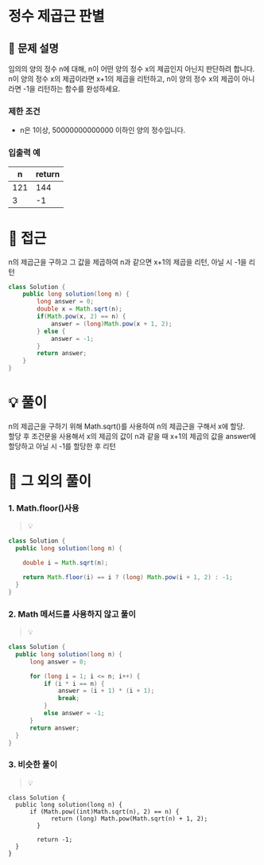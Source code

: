 # 정수 제곱근 판별

## 📌 문제 설명

임의의 양의 정수 n에 대해, n이 어떤 양의 정수 x의 제곱인지 아닌지 판단하려 합니다.
n이 양의 정수 x의 제곱이라면 x+1의 제곱을 리턴하고, n이 양의 정수 x의 제곱이 아니라면 -1을 리턴하는 함수를 완성하세요.

### 제한 조건

- n은 1이상, 50000000000000 이하인 양의 정수입니다.

### 입출력 예

| n   | return |
| --- | ------ |
| 121 | 144    |
| 3   | -1     |

# 🧐 접근

n의 제곱근을 구하고 그 값을 제곱하여 n과 같으면 x+1의 제곱을 리턴, 아닐 시 -1을 리턴

```java
class Solution {
    public long solution(long n) {
        long answer = 0;
        double x = Math.sqrt(n);
        if(Math.pow(x, 2) == n) {
            answer = (long)Math.pow(x + 1, 2);
        } else {
            answer = -1;
        }
        return answer;
    }
}
```

# 💡 풀이

n의 제곱근을 구하기 위해 Math.sqrt()를 사용하여 n의 제곱근을 구해서 x에 할당.  
할당 후 조건문을 사용해서 x의 제곱의 값이 n과 같을 때 x+1의 제곱의 값을 answer에 할당하고 아닐 시 -1를 할당한 후 리턴

# 📘 그 외의 풀이

### 1. Math.floor()사용

> 💡

```java
class Solution {
  public long solution(long n) {

    double i = Math.sqrt(n);

    return Math.floor(i) == i ? (long) Math.pow(i + 1, 2) : -1;
  }
}
```

### 2. Math 메서드를 사용하지 않고 풀이

> 💡

```java
class Solution {
  public long solution(long n) {
      long answer = 0;

      for (long i = 1; i <= n; i++) {
          if (i * i == n) {
              answer = (i + 1) * (i + 1);
              break;
          }
          else answer = -1;
      }
      return answer;
  }
}
```

### 3. 비슷한 풀이

> 💡

```javaㄴ
class Solution {
  public long solution(long n) {
      if (Math.pow((int)Math.sqrt(n), 2) == n) {
            return (long) Math.pow(Math.sqrt(n) + 1, 2);
        }

        return -1;
  }
}
```
